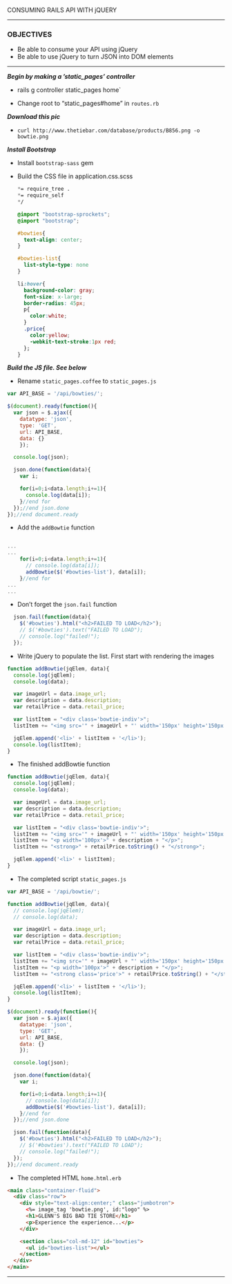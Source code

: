 CONSUMING RAILS API WITH jQUERY

------

### OBJECTIVES

- Be able to consume your API using jQuery
- Be able to use jQuery to turn JSON into DOM elements


------

***Begin by making a ’static_pages’ controller***

- rails g controller static_pages home`



- Change root to “static_pages#home” in `routes.rb`


***Download this pic***

- `curl http://www.thetiebar.com/database/products/B856.png -o bowtie.png`


***Install Bootstrap***

- Install `bootstrap-sass` gem
  
- Build the CSS file in application.css.scss
  
  ``` css
  *= require_tree .
  *= require_self
  */
  
  @import "bootstrap-sprockets";
  @import "bootstrap"; 
  
  #bowties{
    text-align: center;
  }
  
  #bowties-list{
    list-style-type: none
  }
  
  li:hover{
    background-color: gray;
    font-size: x-large;
    border-radius: 45px;
    p{
      color:white;
    }
    .price{
      color:yellow;
      -webkit-text-stroke:1px red;
    };
  }
  ```
  


***Build the JS file. See below***

- Rename ```static_pages.coffee``` to ```static_pages.js```


``` javascript
var API_BASE = '/api/bowties/';

$(document).ready(function(){
  var json = $.ajax({
    datatype: 'json',
    type: 'GET',
    url: API_BASE,
    data: {}
    });

  console.log(json);

  json.done(function(data){
    var i;

    for(i=0;i<data.length;i+=1){
      console.log(data[i]);
    }//end for
  });//end json.done
});//end document.ready
```

- Add the `addBowtie` function


``` javascript

...
...
	for(i=0;i<data.length;i+=1){
      // console.log(data[i]);
      addBowtie($('#bowties-list'), data[i]);
    }//end for
...
...
```

- Don’t forget the `json.fail` function


``` javascript
  json.fail(function(data){
    $('#bowties').html("<h2>FAILED TO LOAD</h2>");
    // $('#bowties').text("FAILED TO LOAD");
    // console.log("failed!");
  });
```



- Write jQuery to populate the list. First start with rendering the images


``` javascript
function addBowtie(jqElem, data){
  console.log(jqElem);
  console.log(data);

  var imageUrl = data.image_url;
  var description = data.description;
  var retailPrice = data.retail_price;

  var listItem = "<div class='bowtie-indiv'>";
  listItem += "<img src='" + imageUrl + "' width='150px' height='150px'>";

  jqElem.append('<li>' + listItem + '</li>');
  console.log(listItem);
}
```

- The finished addBowtie function


``` javascript
function addBowtie(jqElem, data){
  console.log(jqElem);
  console.log(data);

  var imageUrl = data.image_url;
  var description = data.description;
  var retailPrice = data.retail_price;

  var listItem = "<div class='bowtie-indiv'>";
  listItem += "<img src='" + imageUrl + "' width='150px' height='150px'>";
  listItem += "<p width='100px'>" + description + "</p>";
  listItem += "<strong>" + retailPrice.toString() + "</strong>";

  jqElem.append('<li>' + listItem);
}
```

- The completed script ```static_pages.js```


``` javascript
var API_BASE = '/api/bowtie/';

function addBowtie(jqElem, data){
  // console.log(jqElem);
  // console.log(data);

  var imageUrl = data.image_url;
  var description = data.description;
  var retailPrice = data.retail_price;

  var listItem = "<div class='bowtie-indiv'>";
  listItem += "<img src='" + imageUrl + "' width='150px' height='150px'>";
  listItem += "<p width='100px'>" + description + "</p>";
  listItem += "<strong class='price'>" + retailPrice.toString() + "</strong>";

  jqElem.append('<li>' + listItem + '</li>');
  console.log(listItem);
}

$(document).ready(function(){
  var json = $.ajax({
    datatype: 'json',
    type: 'GET',
    url: API_BASE,
    data: {}
    });

  console.log(json);

  json.done(function(data){
    var i;

    for(i=0;i<data.length;i+=1){
      // console.log(data[i]);
      addBowtie($('#bowties-list'), data[i]);
    }//end for    
  });//end json.done

  json.fail(function(data){
    $('#bowties').html("<h2>FAILED TO LOAD</h2>");
    // $('#bowties').text("FAILED TO LOAD");
    // console.log("failed!");
  });
});//end document.ready
```

- The completed HTML ```home.html.erb```


``` html
<main class="container-fluid">
  <div class="row">
    <div style="text-align:center;" class="jumbotron">
      <%= image_tag 'bowtie.png', id:"logo" %>
      <h1>GLENN'S BIG BAD TIE STORE</h1>
      <p>Experience the experience...</p>
    </div>

    <section class="col-md-12" id="bowties">
      <ul id="bowties-list"></ul>
    </section>
  </div>
</main>
```



------